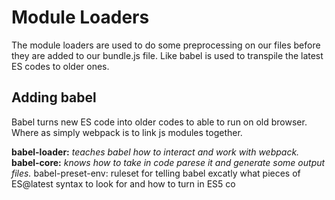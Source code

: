 # Module Loaders
The module loaders are used to do some preprocessing on our files before they are added to our bundle.js file. Like babel is used to transpile the latest ES codes to older ones.
## Adding babel
Babel turns new ES code into older codes to able to run on old browser. Where as simply webpack is to link js modules together.

**babel-loader:** *teaches babel how to interact and work with webpack.*
**babel-core:** *knows how to take in code parese it and generate some output files.*
babel-preset-env: ruleset for telling babel excatly what pieces of ES@latest syntax to look for and how to turn in ES5 co

<!--stackedit_data:
eyJoaXN0b3J5IjpbMTYzNjEzNzU1OSwtMjA4ODc0NjYxMl19
-->